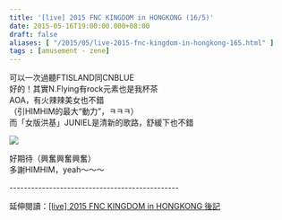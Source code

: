 ```yaml
---
title: '[live] 2015 FNC KINGDOM in HONGKONG (16/5)'
date: 2015-05-16T19:00:00.000+08:00
draft: false
aliases: [ "/2015/05/live-2015-fnc-kingdom-in-hongkong-165.html" ]
tags : [amusement - zene]
---
```


可以一次過聽FTISLAND同CNBLUE  
好的！其實N.Flying有rock元素也是我杯茶  
AOA，有火辣辣美女也不錯  
（引HIMHIM的最大“動力”，ㅋㅋㅋ）  
而「女版洪基」JUNIEL是清新的歌路，舒緩下也不錯  

[![](https://farm8.staticflickr.com/7767/17133615114_272528517e_z.jpg)](https://farm8.staticflickr.com/7767/17133615114_272528517e_z.jpg)

好期待（興奮興奮興奮）  
多謝HIMHIM，yeah～～～  
  
\-----------------------------------------------  
  
延伸閱讀：[\[live\] 2015 FNC KINGDOM in HONGKONG 後記](http://www.hidie.net/2015/05/live-2015-fnc-kingdom-in-hongkong.html)